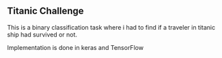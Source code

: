 ## Titanic Challenge


This is a binary classification task where i had to find if a traveler in
titanic ship had survived or not.

Implementation is done in keras and TensorFlow